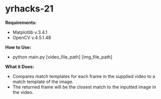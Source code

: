 # yrhacks-21

**Requirements:**
  - Matplotlib v.3.4.1
  - OpenCV v.4.5.1.48


**How to Use:**
  - python main.py [video_file_path] [img_file_path]


**What it Does:**
  - Compares match templates for each frame in the supplied video to a match template of the image.
  - The returned frame will be the closest match to the inputted image in the video.

